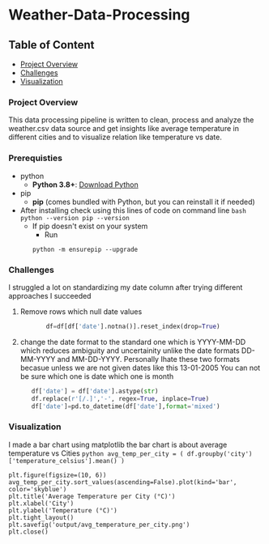 # Weather-Data-Processing
## Table of Content

- [Project Overview](#project-overview)
- [Challenges](#challenges)
- [Visualization](#visualization)





### Project Overview
This data processing pipeline is written to clean, process and analyze the weather.csv data source and get insights like average temperature in different cities and to visualize relation like temperature vs date.

 ### Prerequisties
 - python
     - **Python 3.8+**: [Download Python](https://www.python.org/downloads/)
 - pip
    - **pip** (comes bundled with Python, but you can reinstall it if needed)
 - After installing check using this lines of code on command line 
       ```bash
         python --version
         pip --version```
     - If pip doesn't exist on your system
         - Run
       ```
       python -m ensurepip --upgrade
       ```
 ### Challenges 
I struggled a lot on standardizing my date column after trying different approaches I succeeded 
 1. Remove rows which null date values 
     ```python
            df=df[df['date'].notna()].reset_index(drop=True)
    ```
2. change the date format to the standard one which is YYYY-MM-DD which reduces ambiguity and uncertainity unlike the date formats DD-MM-YYYY and MM-DD-YYYY. Personally Ihate these two formats becasue unless we are not given dates like this 13-01-2005 You can not be sure which one is date which one is month
     ```python
        df['date'] = df['date'].astype(str)
        df.replace(r'[/.]','-', regex=True, inplace=True)
        df['date']=pd.to_datetime(df['date'],format='mixed')
  ### Visualization
    
  I made a bar chart using matplotlib 
   the bar chart is about average temperature vs Cities 
    ```python
            avg_temp_per_city = (
            df.groupby('city')['temperature_celsius'].mean()
         )
    ```
    
    plt.figure(figsize=(10, 6))
    avg_temp_per_city.sort_values(ascending=False).plot(kind='bar', color='skyblue')
    plt.title('Average Temperature per City (°C)')
    plt.xlabel('City')
    plt.ylabel('Temperature (°C)')
    plt.tight_layout()
    plt.savefig('output/avg_temperature_per_city.png')
    plt.close()
    
